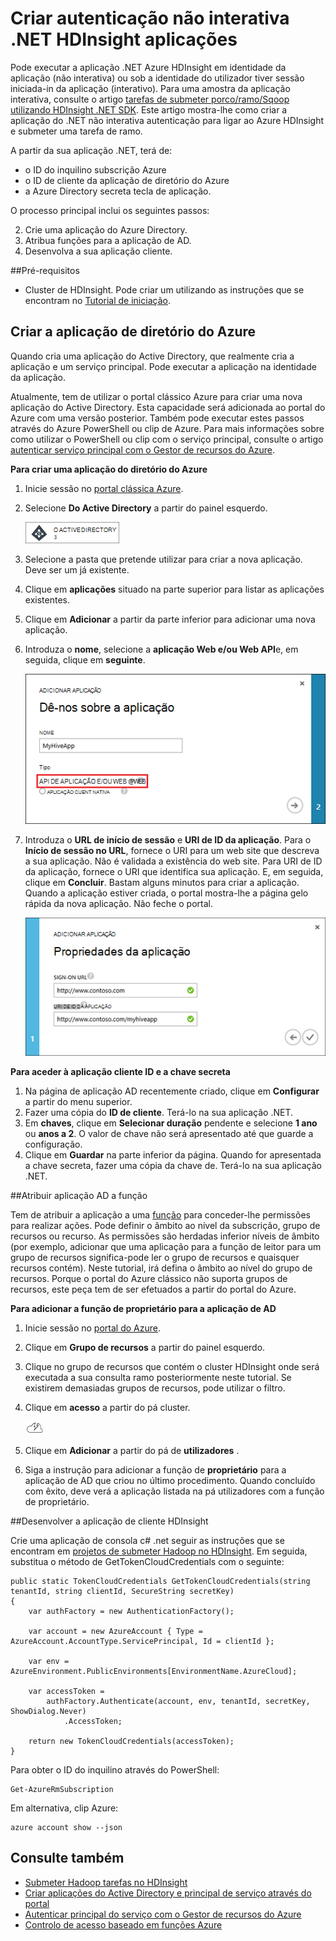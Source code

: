 <properties
    pageTitle="Criar efeitos de .NET HDInsight autenticação não interativa | Microsoft Azure"
    description="Saiba como criar autenticação não interativa .NET HDInsight aplicações."
    editor="cgronlun"
    manager="jhubbard"
    services="hdinsight"
    documentationCenter=""
    tags="azure-portal"
    authors="mumian"/>

<tags
    ms.service="hdinsight"
    ms.workload="big-data"
    ms.tgt_pltfrm="na"
    ms.devlang="na"
    ms.topic="article"
    ms.date="09/02/2016"
    ms.author="jgao"/>

# <a name="create-non-interactive-authentication-net-hdinsight-applications"></a>Criar autenticação não interativa .NET HDInsight aplicações

Pode executar a aplicação .NET Azure HDInsight em identidade da aplicação (não interativa) ou sob a identidade do utilizador tiver sessão iniciada-in da aplicação (interativo). Para uma amostra da aplicação interativa, consulte o artigo [tarefas de submeter porco/ramo/Sqoop utilizando HDInsight .NET SDK](hdinsight-submit-hadoop-jobs-programmatically.md#submit-hivepigsqoop-jobs-using-hdinsight-net-sdk). Este artigo mostra-lhe como criar a aplicação do .NET não interativa autenticação para ligar ao Azure HDInsight e submeter uma tarefa de ramo.

A partir da sua aplicação .NET, terá de:

- o ID do inquilino subscrição Azure
- o ID de cliente da aplicação de diretório do Azure
- a Azure Directory secreta tecla de aplicação.  

O processo principal inclui os seguintes passos:

2. Crie uma aplicação do Azure Directory.
2. Atribua funções para a aplicação de AD.
3. Desenvolva a sua aplicação cliente.


##<a name="prerequisites"></a>Pré-requisitos

- Cluster de HDInsight. Pode criar um utilizando as instruções que se encontram no [Tutorial de iniciação](hdinsight-hadoop-linux-tutorial-get-started.md#create-cluster). 




## <a name="create-azure-directory-application"></a>Criar a aplicação de diretório do Azure 
Quando cria uma aplicação do Active Directory, que realmente cria a aplicação e um serviço principal. Pode executar a aplicação na identidade da aplicação.

Atualmente, tem de utilizar o portal clássico Azure para criar uma nova aplicação do Active Directory. Esta capacidade será adicionada ao portal do Azure com uma versão posterior. Também pode executar estes passos através do Azure PowerShell ou clip de Azure. Para mais informações sobre como utilizar o PowerShell ou clip com o serviço principal, consulte o artigo [autenticar serviço principal com o Gestor de recursos do Azure](../resource-group-authenticate-service-principal.md).

**Para criar uma aplicação do diretório do Azure**

1.  Inicie sessão no [portal clássica Azure]( https://manage.windowsazure.com/).
2.  Selecione **Do Active Directory** a partir do painel esquerdo.

    ![Azure clássico portal do active directory](.\media\hdinsight-create-non-interactive-authentication-dotnet-application\active-directory.png)
    
3.  Selecione a pasta que pretende utilizar para criar a nova aplicação. Deve ser um já existente.
4.  Clique em **aplicações** situado na parte superior para listar as aplicações existentes.
5.  Clique em **Adicionar** a partir da parte inferior para adicionar uma nova aplicação.
6.  Introduza o **nome**, selecione a **aplicação Web e/ou Web API**e, em seguida, clique em **seguinte**.

    ![nova aplicação azure do active directory](.\media\hdinsight-create-non-interactive-authentication-dotnet-application\hdinsight-add-ad-application.png)

7.  Introduza o **URL de início de sessão** e **URI de ID da aplicação**. Para o **Início de sessão no URL**, fornece o URI para um web site que descreva a sua aplicação. Não é validada a existência do web site. Para URI de ID da aplicação, fornece o URI que identifica sua aplicação. E, em seguida, clique em **Concluir**.
Bastam alguns minutos para criar a aplicação.  Quando a aplicação estiver criada, o portal mostra-lhe a página gelo rápida da nova aplicação. Não feche o portal. 

    ![Propriedades de aplicação do novo azure active directory](.\media\hdinsight-create-non-interactive-authentication-dotnet-application\hdinsight-add-ad-application-properties.png)

**Para aceder à aplicação cliente ID e a chave secreta**

1.  Na página de aplicação AD recentemente criado, clique em **Configurar** a partir do menu superior.
2.  Fazer uma cópia do **ID de cliente**. Terá-lo na sua aplicação .NET.
3.  Em **chaves**, clique em **Selecionar duração** pendente e selecione **1 ano** ou **anos a 2**. O valor de chave não será apresentado até que guarde a configuração.
4.  Clique em **Guardar** na parte inferior da página. Quando for apresentada a chave secreta, fazer uma cópia da chave de. Terá-lo na sua aplicação .NET.

##<a name="assign-ad-application-to-role"></a>Atribuir aplicação AD a função

Tem de atribuir a aplicação a uma [função](../active-directory/role-based-access-built-in-roles.md) para conceder-lhe permissões para realizar ações. Pode definir o âmbito ao nível da subscrição, grupo de recursos ou recurso. As permissões são herdadas inferior níveis de âmbito (por exemplo, adicionar que uma aplicação para a função de leitor para um grupo de recursos significa-pode ler o grupo de recursos e quaisquer recursos contém). Neste tutorial, irá defina o âmbito ao nível do grupo de recursos.  Porque o portal do Azure clássico não suporta grupos de recursos, este peça tem de ser efetuados a partir do portal do Azure. 

**Para adicionar a função de proprietário para a aplicação de AD**

1.  Inicie sessão no [portal do Azure](https://portal.azure.com).
2.  Clique em **Grupo de recursos** a partir do painel esquerdo.
3.  Clique no grupo de recursos que contém o cluster HDInsight onde será executada a sua consulta ramo posteriormente neste tutorial. Se existirem demasiadas grupos de recursos, pode utilizar o filtro.
4.  Clique em **acesso** a partir do pá cluster.

    ![ícone na nuvem e thunderbolt = guia de introdução](./media/hdinsight-hadoop-create-linux-cluster-portal/quickstart.png)
5.  Clique em **Adicionar** a partir do pá de **utilizadores** .
6.  Siga a instrução para adicionar a função de **proprietário** para a aplicação de AD que criou no último procedimento. Quando concluído com êxito, deve verá a aplicação listada na pá utilizadores com a função de proprietário.


##<a name="develop-hdinsight-client-application"></a>Desenvolver a aplicação de cliente HDInsight

Crie uma aplicação de consola c# .net seguir as instruções que se encontram em [projetos de submeter Hadoop no HDInsight](hdinsight-submit-hadoop-jobs-programmatically.md#submit-hivepigsqoop-jobs-using-hdinsight-net-sdk). Em seguida, substitua o método de GetTokenCloudCredentials com o seguinte:

    public static TokenCloudCredentials GetTokenCloudCredentials(string tenantId, string clientId, SecureString secretKey)
    {
        var authFactory = new AuthenticationFactory();

        var account = new AzureAccount { Type = AzureAccount.AccountType.ServicePrincipal, Id = clientId };

        var env = AzureEnvironment.PublicEnvironments[EnvironmentName.AzureCloud];

        var accessToken =
            authFactory.Authenticate(account, env, tenantId, secretKey, ShowDialog.Never)
                .AccessToken;

        return new TokenCloudCredentials(accessToken);
    }

Para obter o ID do inquilino através do PowerShell:

    Get-AzureRmSubscription

Em alternativa, clip Azure:

    azure account show --json

      
## <a name="see-also"></a>Consulte também

- [Submeter Hadoop tarefas no HDInsight](hdinsight-submit-hadoop-jobs-programmatically.md)
- [Criar aplicações do Active Directory e principal de serviço através do portal](../resource-group-create-service-principal-portal.md)
- [Autenticar principal do serviço com o Gestor de recursos do Azure](../resource-group-authenticate-service-principal.md)
- [Controlo de acesso baseado em funções Azure](../active-directory/role-based-access-control-configure.md)
